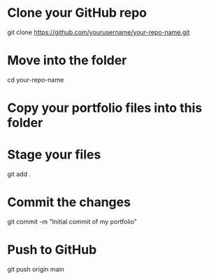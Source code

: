 # Clone your GitHub repo
git clone https://github.com/yourusername/your-repo-name.git

# Move into the folder
cd your-repo-name

# Copy your portfolio files into this folder

# Stage your files
git add .

# Commit the changes
git commit -m "Initial commit of my portfolio"

# Push to GitHub
git push origin main

